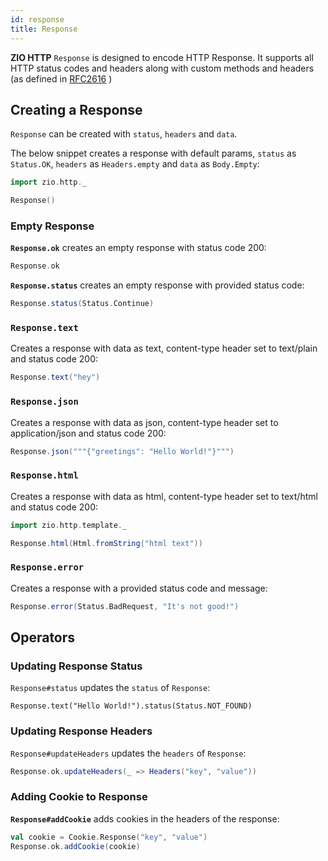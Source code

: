 ```yaml
---
id: response
title: Response
---
```


**ZIO HTTP** `Response` is designed to encode HTTP Response.
It supports all HTTP status codes and headers along with custom methods and headers (as defined in [RFC2616](https://datatracker.ietf.org/doc/html/rfc2616) )

## Creating a Response

`Response` can be created with `status`, `headers` and `data`.  

The below snippet creates a response with default params, `status` as `Status.OK`, `headers` as `Headers.empty` and `data` as `Body.Empty`:

```scala mdoc
import zio.http._

Response()
```

### Empty Response

**`Response.ok`** creates an empty response with status code 200:

```scala mdoc
Response.ok
```

**`Response.status`** creates an empty response with provided status code:

```scala mdoc
Response.status(Status.Continue)
```

### `Response.text`

Creates a response with data as text, content-type header set to text/plain and status code 200:

```scala mdoc
Response.text("hey")
```

### `Response.json`

Creates a response with data as json, content-type header set to application/json and status code 200:

```scala mdoc
Response.json("""{"greetings": "Hello World!"}""")
```

### `Response.html`

Creates a response with data as html, content-type header set to text/html and status code 200:

```scala mdoc
import zio.http.template._

Response.html(Html.fromString("html text"))
```

### `Response.error`

Creates a response with a provided status code and message:

```scala mdoc
Response.error(Status.BadRequest, "It's not good!")
```

## Operators

### Updating Response Status

`Response#status` updates the `status` of `Response`:

```scal mdoc
Response.text("Hello World!").status(Status.NOT_FOUND)
```

### Updating Response Headers

`Response#updateHeaders` updates the `headers` of `Response`:

```scala mdoc
Response.ok.updateHeaders(_ => Headers("key", "value"))
```

### Adding Cookie to Response

**`Response#addCookie`** adds cookies in the headers of the response:

```scala mdoc
val cookie = Cookie.Response("key", "value")
Response.ok.addCookie(cookie)
```